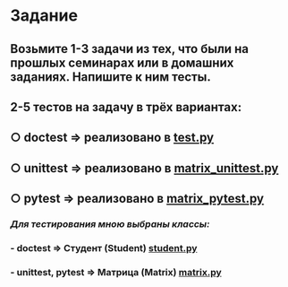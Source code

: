 # Задание

## Возьмите 1-3 задачи из тех, что были на прошлых семинарах или в домашних заданиях. Напишите к ним тесты.
## 2-5 тестов на задачу в трёх вариантах:
## ○ doctest => реализовано в [**test.py**](https://github.com/KuzminaElizavetaV/Python_GB/blob/main/HomeWork/Lesson_14/student_doctest/test.py "Ссылка на файл")
## ○ unittest => реализовано в [**matrix_unittest.py**](https://github.com/KuzminaElizavetaV/Python_GB/blob/main/HomeWork/Lesson_14/matrix_unittest.py "Ссылка на файл")
## ○ pytest => реализовано в [**matrix_pytest.py**](https://github.com/KuzminaElizavetaV/Python_GB/blob/main/HomeWork/Lesson_14/matrix_pytest.py "Ссылка на файл")
### *Для тестирования мною выбраны классы:*
### - doctest => Студент (Student)   [**student.py**](https://github.com/KuzminaElizavetaV/Python_GB/blob/main/HomeWork/Lesson_14/Student/student.py "Ссылка на файл")
### - unittest, pytest => Матрица (Matrix) [**matrix.py**](https://github.com/KuzminaElizavetaV/Python_GB/blob/main/HomeWork/Lesson_11/matrix.py "Ссылка на файл")

 



  